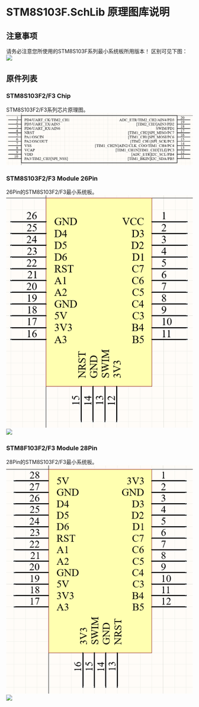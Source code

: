 # STM8S103F.SchLib 原理图库说明
## 注意事项
请务必注意您所使用的STM8S103F系列最小系统板所用版本！
区别可见下图：
![](./Resources/STM8S103F2F3%20Module区别.jpg)

## 原件列表
### STM8S103F2/F3 Chip
STM8S103F2/F3系列芯片原理图。
![](./Resources/STM8S103%20Chip.png)

### STM8S103F2/F3 Module 26Pin
26Pin的STM8S103F2/F3最小系统板。
![](./Resources/STM8F103F2F3%20Module%2026Pin原理图.png)
![](./Resources/STM8S103F2F3%20Module%2026Pin实物.jpg)

### STM8F103F2/F3 Module 28Pin
28Pin的STM8S103F2/F3最小系统板。
![](./Resources/STM8F103F2F3%20Module%2028Pin原理图.png)
![](./Resources/STM8F103F2F3%20Module%2028Pin实物.jpg)

